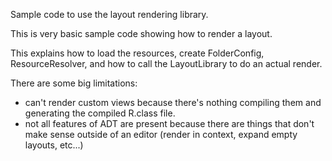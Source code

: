 Sample code to use the layout rendering library.

This is very basic sample code showing how to render
a layout.

This explains how to load the resources, create FolderConfig,
ResourceResolver, and how to call the LayoutLibrary to do an
actual render.

There are some big limitations:
- can't render custom views because there's nothing
compiling them and generating the compiled R.class
file.
- not all features of ADT are present because there
are things that don't make sense outside of an editor
(render in context, expand empty layouts, etc...)

